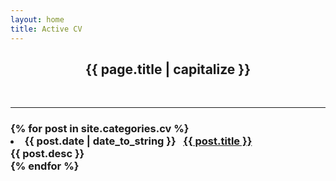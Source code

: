 ```yaml
---
layout: home
title: Active CV
---
```

<center> <h2> <strong> {{ page.title | capitalize }} </strong> </h2> </center>
<br>
<hr>
  <div class="w3-container w3-blue">
  <h3>
{% for post in site.categories.cv %}
 <li>  <span>{{ post.date | date_to_string }}</span>  
              &nbsp; <a href="{{ post.url }}"> {{ post.title }}</a><br>
              {{ post.desc }}

  </li>
{% endfor %}
</h3>
</div>
